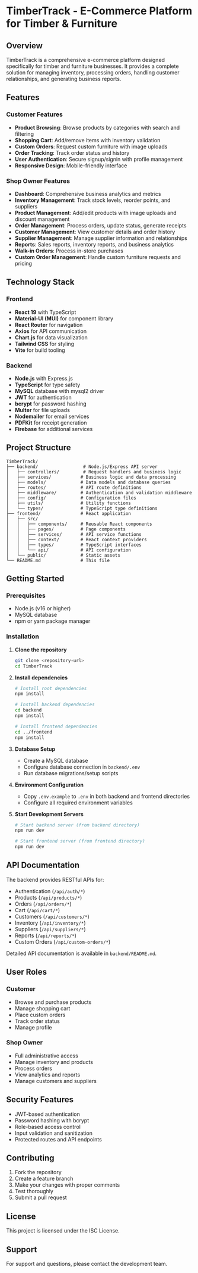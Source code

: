 # TimberTrack - E-Commerce Platform for Timber & Furniture

## Overview

TimberTrack is a comprehensive e-commerce platform designed specifically for timber and furniture businesses. It provides a complete solution for managing inventory, processing orders, handling customer relationships, and generating business reports.

## Features

### Customer Features

- **Product Browsing**: Browse products by categories with search and filtering
- **Shopping Cart**: Add/remove items with inventory validation
- **Custom Orders**: Request custom furniture with image uploads
- **Order Tracking**: Track order status and history
- **User Authentication**: Secure signup/signin with profile management
- **Responsive Design**: Mobile-friendly interface

### Shop Owner Features

- **Dashboard**: Comprehensive business analytics and metrics
- **Inventory Management**: Track stock levels, reorder points, and suppliers
- **Product Management**: Add/edit products with image uploads and discount management
- **Order Management**: Process orders, update status, generate receipts
- **Customer Management**: View customer details and order history
- **Supplier Management**: Manage supplier information and relationships
- **Reports**: Sales reports, inventory reports, and business analytics
- **Walk-in Orders**: Process in-store purchases
- **Custom Order Management**: Handle custom furniture requests and pricing

## Technology Stack

### Frontend

- **React 19** with TypeScript
- **Material-UI (MUI)** for component library
- **React Router** for navigation
- **Axios** for API communication
- **Chart.js** for data visualization
- **Tailwind CSS** for styling
- **Vite** for build tooling

### Backend

- **Node.js** with Express.js
- **TypeScript** for type safety
- **MySQL** database with mysql2 driver
- **JWT** for authentication
- **bcrypt** for password hashing
- **Multer** for file uploads
- **Nodemailer** for email services
- **PDFKit** for receipt generation
- **Firebase** for additional services

## Project Structure

```
TimberTrack/
├── backend/                 # Node.js/Express API server
│   ├── controllers/         # Request handlers and business logic
│   ├── services/           # Business logic and data processing
│   ├── models/             # Data models and database queries
│   ├── routes/             # API route definitions
│   ├── middleware/         # Authentication and validation middleware
│   ├── config/             # Configuration files
│   ├── utils/              # Utility functions
│   └── types/              # TypeScript type definitions
├── frontend/               # React application
│   ├── src/
│   │   ├── components/     # Reusable React components
│   │   ├── pages/          # Page components
│   │   ├── services/       # API service functions
│   │   ├── context/        # React context providers
│   │   ├── types/          # TypeScript interfaces
│   │   └── api/            # API configuration
│   └── public/             # Static assets
└── README.md               # This file
```

## Getting Started

### Prerequisites

- Node.js (v16 or higher)
- MySQL database
- npm or yarn package manager

### Installation

1. **Clone the repository**

   ```bash
   git clone <repository-url>
   cd TimberTrack
   ```

2. **Install dependencies**

   ```bash
   # Install root dependencies
   npm install

   # Install backend dependencies
   cd backend
   npm install

   # Install frontend dependencies
   cd ../frontend
   npm install
   ```

3. **Database Setup**

   - Create a MySQL database
   - Configure database connection in `backend/.env`
   - Run database migrations/setup scripts

4. **Environment Configuration**

   - Copy `.env.example` to `.env` in both backend and frontend directories
   - Configure all required environment variables

5. **Start Development Servers**

   ```bash
   # Start backend server (from backend directory)
   npm run dev

   # Start frontend server (from frontend directory)
   npm run dev
   ```

## API Documentation

The backend provides RESTful APIs for:

- Authentication (`/api/auth/*`)
- Products (`/api/products/*`)
- Orders (`/api/orders/*`)
- Cart (`/api/cart/*`)
- Customers (`/api/customers/*`)
- Inventory (`/api/inventory/*`)
- Suppliers (`/api/suppliers/*`)
- Reports (`/api/reports/*`)
- Custom Orders (`/api/custom-orders/*`)

Detailed API documentation is available in `backend/README.md`.

## User Roles

### Customer

- Browse and purchase products
- Manage shopping cart
- Place custom orders
- Track order status
- Manage profile

### Shop Owner

- Full administrative access
- Manage inventory and products
- Process orders
- View analytics and reports
- Manage customers and suppliers

## Security Features

- JWT-based authentication
- Password hashing with bcrypt
- Role-based access control
- Input validation and sanitization
- Protected routes and API endpoints

## Contributing

1. Fork the repository
2. Create a feature branch
3. Make your changes with proper comments
4. Test thoroughly
5. Submit a pull request

## License

This project is licensed under the ISC License.

## Support

For support and questions, please contact the development team.
